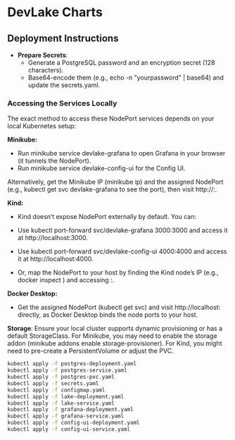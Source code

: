 # DevLake Charts

## Deployment Instructions

+ **Prepare Secrets**:
  + Generate a PostgreSQL password and an encryption secret (128 characters).
  + Base64-encode them (e.g., echo -n "yourpassword" | base64) and update the secrets.yaml.

### Accessing the Services Locally

The exact method to access these NodePort services depends on your local Kubernetes setup:

**Minikube:**

+ Run minikube service devlake-grafana to open Grafana in your browser (it tunnels the NodePort).
+ Run minikube service devlake-config-ui for the Config UI.

Alternatively, get the Minikube IP (minikube ip) and the assigned NodePort (e.g., kubectl get svc devlake-grafana to see the port), then visit http://<minikube-ip>:<node-port>.

**Kind:**

+ Kind doesn’t expose NodePort externally by default. You can:
+ Use kubectl port-forward svc/devlake-grafana 3000:3000 and access it at http://localhost:3000.
+ Use kubectl port-forward svc/devlake-config-ui 4000:4000 and access it at http://localhost:4000.

+ Or, map the NodePort to your host by finding the Kind node’s IP (e.g., docker inspect <kind-node>) and accessing <node-ip>:<node-port>.

**Docker Desktop:**

+ Get the assigned NodePort (kubectl get svc) and visit http://localhost:<node-port> directly, as Docker Desktop binds the node ports to your host.

**Storage**: Ensure your local cluster supports dynamic provisioning or has a default StorageClass. For Minikube, you may need to enable the storage addon (minikube addons enable storage-provisioner). For Kind, you might need to pre-create a PersistentVolume or adjust the PVC.

```bash
kubectl apply -f postgres-deployment.yaml
kubectl apply -f postgres-service.yaml
kubectl apply -f postgres-pvc.yaml
kubectl apply -f secrets.yaml
kubectl apply -f configmap.yaml
kubectl apply -f lake-deployment.yaml
kubectl apply -f lake-service.yaml
kubectl apply -f grafana-deployment.yaml
kubectl apply -f grafana-service.yaml
kubectl apply -f config-ui-deployment.yaml
kubectl apply -f config-ui-service.yaml
```
